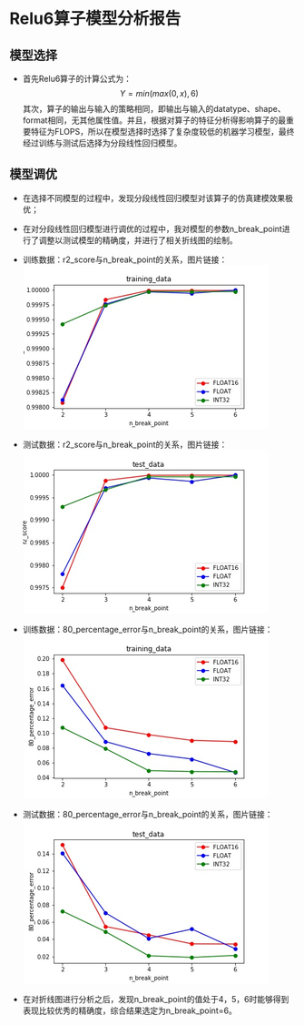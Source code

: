 # Relu6算子模型分析报告
## 模型选择
+ 首先Relu6算子的计算公式为：
  $$
  Y=min(max(0,x),6)
  $$
  其次，算子的输出与输入的策略相同，即输出与输入的datatype、shape、format相同，无其他属性值。并且，根据对算子的特征分析得影响算子的最重要特征为FLOPS，所以在模型选择时选择了复杂度较低的机器学习模型，最终经过训练与测试后选择为分段线性回归模型。
## 模型调优
+ 在选择不同模型的过程中，发现分段线性回归模型对该算子的仿真建模效果极优；

+ 在对分段线性回归模型进行调优的过程中，我对模型的参数n_break_point进行了调整以测试模型的精确度，并进行了相关折线图的绘制。
+ 训练数据：r2_score与n_break_point的关系，图片链接：![训练数据上r2_score与n_break_point的关系](image/1.jpg)
+ 测试数据：r2_score与n_break_point的关系，图片链接：![测试数据上r2_score与n_break_point的关系](image/2.jpg)
+ 训练数据：80_percentage_error与n_break_point的关系，图片链接：![训练数据上80_percentage_error与n_break_point的关系](image/3.jpg)
+ 测试数据：80_percentage_error与n_break_point的关系，图片链接：![测试数据上80_percentage_error与n_break_point的关系](image/4.jpg)
+ 在对折线图进行分析之后，发现n_break_point的值处于4，5，6时能够得到表现比较优秀的精确度，综合结果选定为n_break_point=6。

  